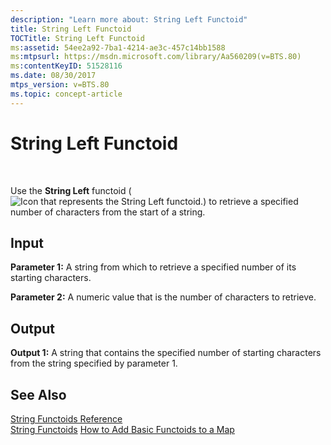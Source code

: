 ```yaml
---
description: "Learn more about: String Left Functoid"
title: String Left Functoid
TOCTitle: String Left Functoid
ms:assetid: 54ee2a92-7ba1-4214-ae3c-457c14bb1588
ms:mtpsurl: https://msdn.microsoft.com/library/Aa560209(v=BTS.80)
ms:contentKeyID: 51528116
ms.date: 08/30/2017
mtps_version: v=BTS.80
ms.topic: concept-article
---
```


# String Left Functoid

 

Use the **String Left** functoid ( ![Icon that represents the String Left functoid.](images/Aa560209.ff628f0e-ece2-425c-8538-1863eb56cc46(BTS.80).jpeg)) to retrieve a specified number of characters from the start of a string.

## Input

**Parameter 1:** A string from which to retrieve a specified number of its starting characters.

**Parameter 2:** A numeric value that is the number of characters to retrieve.

## Output

**Output 1:** A string that contains the specified number of starting characters from the string specified by parameter 1.

## See Also

[String Functoids Reference](string-functoids-reference.md)  
[String Functoids](https://msdn.microsoft.com/library/aa559399\(v=bts.80\))  
[How to Add Basic Functoids to a Map](https://msdn.microsoft.com/library/aa560635\(v=bts.80\))

